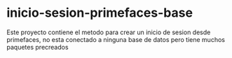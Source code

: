 inicio-sesion-primefaces-base
=============================

Este proyecto contiene el metodo para crear un inicio de sesion desde primefaces, no esta conectado a ninguna base de datos pero tiene muchos paquetes precreados
